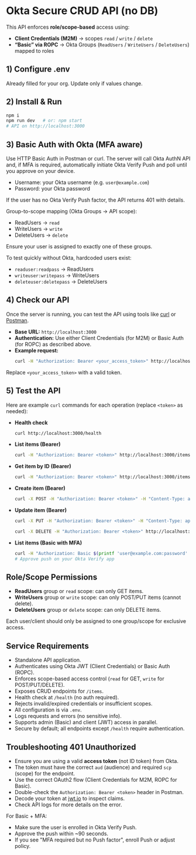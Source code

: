 # Okta Secure CRUD API (no DB)

This API enforces **role/scope-based** access using:

- **Client Credentials (M2M)** → scopes `read` / `write` / `delete`
- **“Basic” via ROPC** → Okta Groups (`ReadUsers` / `WriteUsers` / `DeleteUsers`) mapped to roles

## 1) Configure .env

Already filled for your org. Update only if values change.

## 2) Install & Run

```bash
npm i
npm run dev   # or: npm start
# API on http://localhost:3000
```

## 3) Basic Auth with Okta (MFA aware)

Use HTTP Basic Auth in Postman or curl. The server will call Okta AuthN API and, if MFA is required, automatically initiate Okta Verify Push and poll until you approve on your device.

- Username: your Okta username (e.g. `user@example.com`)
- Password: your Okta password

If the user has no Okta Verify Push factor, the API returns 401 with details.

Group-to-scope mapping (Okta Groups → API scope):

- ReadUsers → `read`
- WriteUsers → `write`
- DeleteUsers → `delete`

Ensure your user is assigned to exactly one of these groups.

To test quickly without Okta, hardcoded users exist:

- `readuser:readpass` → ReadUsers
- `writeuser:writepass` → WriteUsers
- `deleteuser:deletepass` → DeleteUsers

## 4) Check our API

Once the server is running, you can test the API using tools like [curl](https://curl.se/) or [Postman](https://www.postman.com/).

- **Base URL:** `http://localhost:3000`
- **Authentication:** Use either Client Credentials (for M2M) or Basic Auth (for ROPC) as described above.
- **Example request:**
  ```bash
  curl -H "Authorization: Bearer <your_access_token>" http://localhost:3000/your-endpoint
  ```

Replace `<your_access_token>` with a valid token.

## 5) Test the API

Here are example `curl` commands for each operation (replace `<token>` as needed):

- **Health check**

  ```bash
  curl http://localhost:3000/health
  ```

- **List items (Bearer)**

  ```bash
  curl -H "Authorization: Bearer <token>" http://localhost:3000/items
  ```

- **Get item by ID (Bearer)**

  ```bash
  curl -H "Authorization: Bearer <token>" http://localhost:3000/items/1
  ```

- **Create item (Bearer)**

  ```bash
  curl -X POST -H "Authorization: Bearer <token>" -H "Content-Type: application/json" -d '{"name":"Item Name"}' http://localhost:3000/items
  ```

- **Update item (Bearer)**

  ```bash
  curl -X PUT -H "Authorization: Bearer <token>" -H "Content-Type: application/json" -d '{"name":"New Name"}' http://localhost:3000/items/1
  ```

  ```bash
  curl -X DELETE -H "Authorization: Bearer <token>" http://localhost:3000/items/1
  ```

- **List items (Basic with MFA)**
  ```bash
  curl -H "Authorization: Basic $(printf 'user@example.com:password' | base64)" http://localhost:3000/items
  # Approve push on your Okta Verify app
  ```

## Role/Scope Permissions

- **ReadUsers** group or `read` scope: can only GET items.
- **WriteUsers** group or `write` scope: can only POST/PUT items (cannot delete).
- **DeleteUsers** group or `delete` scope: can only DELETE items.

Each user/client should only be assigned to one group/scope for exclusive access.

## Service Requirements

- Standalone API application.
- Authenticates using Okta JWT (Client Credentials) or Basic Auth (ROPC).
- Enforces scope-based access control (`read` for GET, `write` for POST/PUT/DELETE).
- Exposes CRUD endpoints for `/items`.
- Health check at `/health` (no auth required).
- Rejects invalid/expired credentials or insufficient scopes.
- All configuration is via `.env`.
- Logs requests and errors (no sensitive info).
- Supports admin (Basic) and client (JWT) access in parallel.
- Secure by default; all endpoints except `/health` require authentication.

## Troubleshooting 401 Unauthorized

- Ensure you are using a valid **access token** (not ID token) from Okta.
- The token must have the correct `aud` (audience) and required `scp` (scope) for the endpoint.
- Use the correct OAuth2 flow (Client Credentials for M2M, ROPC for Basic).
- Double-check the `Authorization: Bearer <token>` header in Postman.
- Decode your token at [jwt.io](https://jwt.io/) to inspect claims.
- Check API logs for more details on the error.

For Basic + MFA:
- Make sure the user is enrolled in Okta Verify Push.
- Approve the push within ~90 seconds.
- If you see "MFA required but no Push factor", enroll Push or adjust policy.
